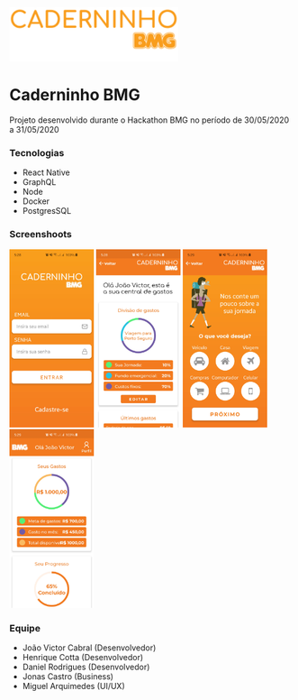 <img alt="Screenshot" title="Screenshot" src="./docs/images/Logo.png" width="300px" />

# Caderninho BMG
Projeto desenvolvido durante o Hackathon BMG no período de 30/05/2020 a 31/05/2020

### Tecnologias
- React Native
- GraphQL
- Node
- Docker
- PostgresSQL
  
### Screenshoots

<img alt="Screenshot" title="Screenshot" src="./docs/images/1.jpg" width="150px" />        <img alt="Screenshot" title="Screenshot" src="./docs/images/2.jpg" width="150px" />        <img alt="Screenshot" title="Screenshot" src="./docs/images/3.jpg" width="150px" />       <img alt="Screenshot" title="Screenshot" src="./docs/images/4.jpg" width="150px" />

### Equipe
- João Victor Cabral (Desenvolvedor)
- Henrique Cotta (Desenvolvedor)
- Daniel Rodrigues (Desenvolvedor)
- Jonas Castro (Business)
- Miguel Arquimedes (UI/UX)
